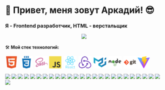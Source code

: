 
# :wave: **Привет, меня зовут Аркадий!**   :sunglasses:
### Я - Frontend разработчик, HTML - верстальщик

<div id="header" align="center">
  <img src="https://media.giphy.com/media/M9gbBd9nbDrOTu1Mqx/giphy.gif" width="100"/>
</div>

🛠️ **Мой стек технологий:**


<div>
  <img src="https://github.com/devicons/devicon/blob/master/icons/html5/html5-original.svg" title="HTML5" alt="HTML" width="40" height="40"/>&nbsp;
  <img src="https://github.com/devicons/devicon/blob/master/icons/css3/css3-plain-wordmark.svg"  title="CSS3" alt="CSS" width="40" height="40"/>&nbsp;
  <img src= "https://github.com/devicons/devicon/blob/master/icons/sass/sass-original.svg" title="Sass" alt="Sass" width="40" height="40"/>
  <img src="https://github.com/devicons/devicon/blob/master/icons/javascript/javascript-original.svg" title="JavaScript" alt="JavaScript" width="40" height="40"/>&nbsp;
  <img src="https://github.com/devicons/devicon/blob/master/icons/react/react-original-wordmark.svg" title="React" alt="React" width="40" height="40"/>&nbsp;
  <img src="https://github.com/devicons/devicon/blob/master/icons/redux/redux-original.svg" title="Redux" alt="Redux " width="40" height="40"/>&nbsp;
  <img src="https://github.com/devicons/devicon/blob/master/icons/materialui/materialui-original.svg" title="Material UI" alt="Material UI" width="40" height="40"/>&nbsp;
  <img src="https://github.com/devicons/devicon/blob/master/icons/nodejs/nodejs-original-wordmark.svg" title="NodeJS" alt="NodeJS" width="40" height="40"/>&nbsp;
  <img src="https://github.com/devicons/devicon/blob/master/icons/git/git-original-wordmark.svg" title="Git" alt="Git" width="40" height="40"/>
  <img src= "https://github.com/devicons/devicon/blob/master/icons/vitejs/vitejs-original.svg" title="Vite" alt="Vite" width="40" height="40"/>


  
</div>


















 
 <img
      src="https://img.shields.io/badge/html5-blue?style=for-the-badge&logo=HTML5&logoColor=#E34F26"
    />
    <img
      src="https://img.shields.io/badge/ccs3-blue?style=for-the-badge&logo=CSS3&logoColor=#E34F26"
    /> 
    <img
      src="https://img.shields.io/badge/javascript-blue?style=for-the-badge&logo=javascript&logoColor=#F7DF1E"
    />
    <img
      src="https://img.shields.io/badge/markdown-blue?style=for-the-badge&logo=markdown&logoColor=#F7DF1E"
    />
    <img
      src="https://img.shields.io/badge/sass-blue?style=for-the-badge&logo=sass&logoColor=#F7DF1E"
    />
    <img
      src="https://img.shields.io/badge/figma-blue?style=for-the-badge&logo=figma&logoColor=#F7DF1E"
    />
    <img
      src="https://img.shields.io/badge/photoshop-blue?style=for-the-badge&logo=photoshop&logoColor=#F7DF1E"
    />
    <img
      src="https://img.shields.io/badge/vite-blue?style=for-the-badge&logo=vite&logoColor=#646CFF"
    />
    <img
      src="https://img.shields.io/badge/gulp-blue?style=for-the-badge&logo=gulp&logoColor=#646CFF"
    />
    <img
      src="https://img.shields.io/badge/webpack-blue?style=for-the-badge&logo=webpack&logoColor=#646CFF"
    />
    <img
      src="https://img.shields.io/badge/jquery-blue?style=for-the-badge&logo=jquery&logoColor=#0769AD"
    />
    <img
      src="https://img.shields.io/badge/npm-blue?style=for-the-badge&logo=npm&logoColor=#0769AD"
    />
        <img
      src="https://img.shields.io/badge/bem-blue?style=for-the-badge&logo=bem&logoColor=##000000"
    />
        <img
      src="https://img.shields.io/badge/bootstrap-blue?style=for-the-badge&logo=bootstrap&logoColor=##000000"
    />
        <img
      src="https://img.shields.io/badge/git-blue?style=for-the-badge&logo=git&logoColor=##000000"
    />
        <img
      src="https://img.shields.io/badge/github-blue?style=for-the-badge&logo=github&logoColor=##000000"
    />
        <img
      src="https://img.shields.io/badge/svg-blue?style=for-the-badge&logo=svg&logoColor=##000000"
    />
        <img
      src="https://img.shields.io/badge/mamp-blue?style=for-the-badge&logo=mamp&logoColor=##000000"
    />
            <img
      src="https://img.shields.io/badge/open server-blue?style=for-the-badge&logo=open server&logoColor=##000000"
    />
        <img
      src="https://img.shields.io/badge/postman-blue?style=for-the-badge&logo=postman&logoColor=##000000"
    />
        <img
      src="https://img.shields.io/badge/rest api-blue?style=for-the-badge&logo=rest api&logoColor=##000000"
    />
        <img
      src="https://img.shields.io/badge/ajax-blue?style=for-the-badge&logo=ajax&logoColor=##000000"
    />
        <img
      src="https://img.shields.io/badge/tailwindcss-blue?style=for-the-badge&logo=tailwindcss&logoColor=##000000"
    />
        <img
      src="https://img.shields.io/badge/materializecss-blue?style=for-the-badge&logo=materializecss&logoColor=##000000"
    />
        <img
      src="https://img.shields.io/badge/wordpress-blue?style=for-the-badge&logo=wordpress&logoColor=##000000"
    />
        <img
      src="https://img.shields.io/badge/nginx-blue?style=for-the-badge&logo=nginx&logoColor=##000000"
    />

